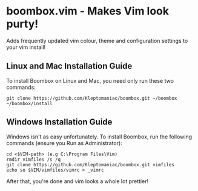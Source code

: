 # boombox.vim - Makes Vim look purty!
Adds frequently updated vim colour, theme and configuration settings to your vim install!

## Linux and Mac Installation Guide
To install Boombox on Linux and Mac, you need only run these two commands:

```
git clone https://github.com/Kleptomaniac/boombox.git ~/boombox
~/boombox/install
```

## Windows Installation Guide
Windows isn't as easy unfortunately. To install Boombox, run the following commands (ensure you Run as Administrator):

```
cd <$VIM-path> (e.g C:\Program Files\Vim)
rmdir vimfiles /s /q
git clone https://github.com/Kleptomaniac/boombox.git vimfiles
echo so $VIM/vimfiles/vimrc > _vimrc
```

After that, you're done and vim looks a whole lot prettier!
